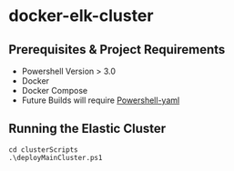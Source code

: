 # docker-elk-cluster

## Prerequisites & Project Requirements
- Powershell Version > 3.0
- Docker
- Docker Compose
- Future Builds will require [Powershell-yaml](https://github.com/cloudbase/powershell-yaml)
  
## Running the Elastic Cluster
    cd clusterScripts
    .\deployMainCluster.ps1